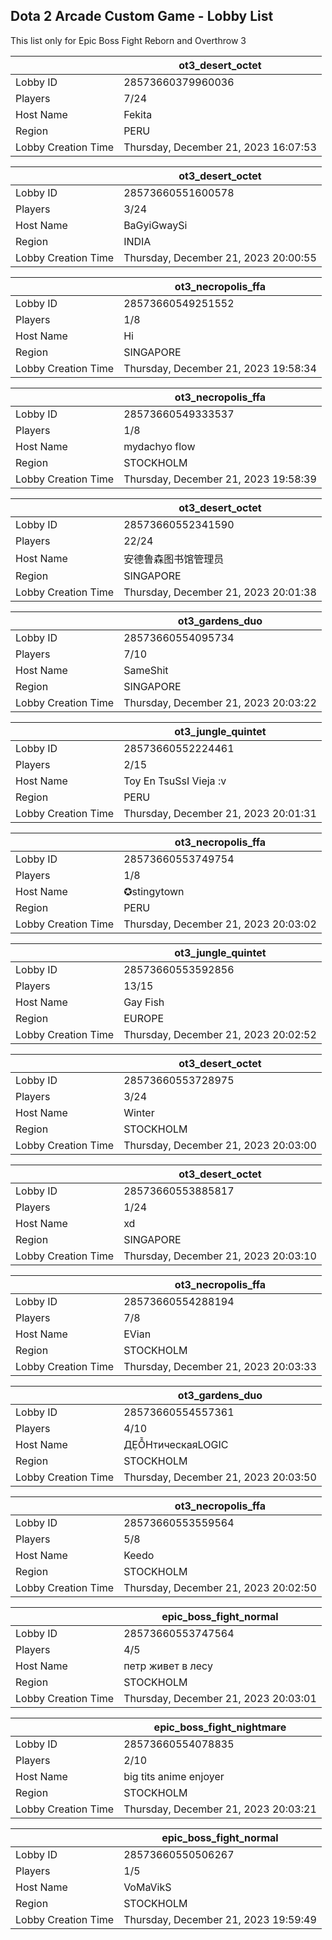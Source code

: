 ## Dota 2 Arcade Custom Game - Lobby List

This list only for Epic Boss Fight Reborn and Overthrow 3

|  | ot3_desert_octet |
| ------ | ------ |
| Lobby ID | 28573660379960036 |
| Players | 7/24 |
| Host Name | Fekita |
| Region | PERU |
| Lobby Creation Time | Thursday, December 21, 2023 16:07:53 |


|  | ot3_desert_octet |
| ------ | ------ |
| Lobby ID | 28573660551600578 |
| Players | 3/24 |
| Host Name | BaGyiGwaySi |
| Region | INDIA |
| Lobby Creation Time | Thursday, December 21, 2023 20:00:55 |


|  | ot3_necropolis_ffa |
| ------ | ------ |
| Lobby ID | 28573660549251552 |
| Players | 1/8 |
| Host Name | Hi |
| Region | SINGAPORE |
| Lobby Creation Time | Thursday, December 21, 2023 19:58:34 |


|  | ot3_necropolis_ffa |
| ------ | ------ |
| Lobby ID | 28573660549333537 |
| Players | 1/8 |
| Host Name | mydachyo flow |
| Region | STOCKHOLM |
| Lobby Creation Time | Thursday, December 21, 2023 19:58:39 |


|  | ot3_desert_octet |
| ------ | ------ |
| Lobby ID | 28573660552341590 |
| Players | 22/24 |
| Host Name | 安德鲁森图书馆管理员 |
| Region | SINGAPORE |
| Lobby Creation Time | Thursday, December 21, 2023 20:01:38 |


|  | ot3_gardens_duo |
| ------ | ------ |
| Lobby ID | 28573660554095734 |
| Players | 7/10 |
| Host Name | SameShit |
| Region | SINGAPORE |
| Lobby Creation Time | Thursday, December 21, 2023 20:03:22 |


|  | ot3_jungle_quintet |
| ------ | ------ |
| Lobby ID | 28573660552224461 |
| Players | 2/15 |
| Host Name | Toy En TsuSsI Vieja :v |
| Region | PERU |
| Lobby Creation Time | Thursday, December 21, 2023 20:01:31 |


|  | ot3_necropolis_ffa |
| ------ | ------ |
| Lobby ID | 28573660553749754 |
| Players | 1/8 |
| Host Name | ✪stingytown |
| Region | PERU |
| Lobby Creation Time | Thursday, December 21, 2023 20:03:02 |


|  | ot3_jungle_quintet |
| ------ | ------ |
| Lobby ID | 28573660553592856 |
| Players | 13/15 |
| Host Name | Gay Fish |
| Region | EUROPE |
| Lobby Creation Time | Thursday, December 21, 2023 20:02:52 |


|  | ot3_desert_octet |
| ------ | ------ |
| Lobby ID | 28573660553728975 |
| Players | 3/24 |
| Host Name | Winter |
| Region | STOCKHOLM |
| Lobby Creation Time | Thursday, December 21, 2023 20:03:00 |


|  | ot3_desert_octet |
| ------ | ------ |
| Lobby ID | 28573660553885817 |
| Players | 1/24 |
| Host Name | xd |
| Region | SINGAPORE |
| Lobby Creation Time | Thursday, December 21, 2023 20:03:10 |


|  | ot3_necropolis_ffa |
| ------ | ------ |
| Lobby ID | 28573660554288194 |
| Players | 7/8 |
| Host Name | EVian |
| Region | STOCKHOLM |
| Lobby Creation Time | Thursday, December 21, 2023 20:03:33 |


|  | ot3_gardens_duo |
| ------ | ------ |
| Lobby ID | 28573660554557361 |
| Players | 4/10 |
| Host Name | ДẸỖНтическаяLOGIC |
| Region | STOCKHOLM |
| Lobby Creation Time | Thursday, December 21, 2023 20:03:50 |


|  | ot3_necropolis_ffa |
| ------ | ------ |
| Lobby ID | 28573660553559564 |
| Players | 5/8 |
| Host Name | Keedo |
| Region | STOCKHOLM |
| Lobby Creation Time | Thursday, December 21, 2023 20:02:50 |


|  | epic_boss_fight_normal |
| ------ | ------ |
| Lobby ID | 28573660553747564 |
| Players | 4/5 |
| Host Name | петр живет в лесу |
| Region | STOCKHOLM |
| Lobby Creation Time | Thursday, December 21, 2023 20:03:01 |


|  | epic_boss_fight_nightmare |
| ------ | ------ |
| Lobby ID | 28573660554078835 |
| Players | 2/10 |
| Host Name | big tits anime enjoyer |
| Region | STOCKHOLM |
| Lobby Creation Time | Thursday, December 21, 2023 20:03:21 |


|  | epic_boss_fight_normal |
| ------ | ------ |
| Lobby ID | 28573660550506267 |
| Players | 1/5 |
| Host Name | VoMaVikS |
| Region | STOCKHOLM |
| Lobby Creation Time | Thursday, December 21, 2023 19:59:49 |


